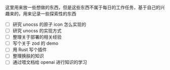 这里用来放一些想做的东西，但是这些东西不属于每日的工作任务，基于自己的兴趣来的，用来记录一些探索性的东西

- [ ] 研究 unocss 的原子 icon 怎么实现的 
- [ ] 研究 unocss 的实现方式
- [ ] 整理关于部署的相关经验
- [ ] 写个关于 zod 的 demo
- [ ] 用 Rust 写个插件
- [ ] 整理换肤的知识
- [ ] 通过喂文档给 openai 进行知识的学习